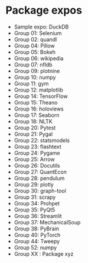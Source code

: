 # Package expos

- Sample expo: DuckDB
- Group 01: Selenium
- Group 02: quandl
- Group 04: Pillow
- Group 05: Bokeh
- Group 06: wikipedia
- Group 07: nfldb
- Group 09: plotnine
- Group 10: numpy
- Group 11: gym
- Group 12: matplotlib
- Group 14: TensorFlow
- Group 15: Theano
- Group 16: holoviews
- Group 17: Seaborn
- Group 18: NLTK
- Group 20: Pytest
- Group 21: Pygal
- Group 22: statsmodels
- Group 23: flashtext
- Group 24: Pygame
- Group 25: Arrow
- Group 26: Docutils
- Group 27: QuantEcon
- Group 28: pendulum
- Group 29: plotly
- Group 30: graph-tool
- Group 31: scrapy
- Group 34: Prohpet
- Group 35: PyQt5
- Group 36: Streamlit
- Group 37: MechanicalSoup
- Group 38: PyBrain
- Group 40: PyTorch
- Group 44: Tweepy
- Group 52: numpy
- Group XX : Package xyz
